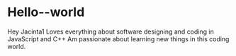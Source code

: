 # Hello--world
Hey Jacinta1
Loves everything about software designing and coding in JavaScript and C++
Am passionate about learning new things in this coding world.
